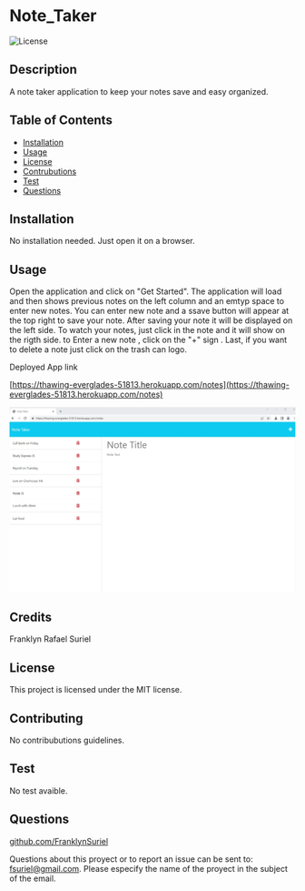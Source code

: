 # Note_Taker
 
![License](https://img.shields.io/badge/license-MIT-green)
  
## Description
  
A note taker application to keep your notes save and easy organized.  

## Table of Contents

  - [Installation](#Installation)
  - [Usage](#Usage)
  - [License](#License)
  - [Contrubutions](#Contributions)
  - [Test](#Test)
  - [Questions](#Questions)

## Installation

No installation needed. Just open it on a browser.

## Usage

Open the application and click on "Get Started". The application will load and then shows previous notes on the left column and an emtyp space to enter new notes. You can enter new note and a ssave button will appear at the top right to save your note. After saving your note it will be displayed on the left side. To watch your notes, just click in the note and it will show on the rigth side. to Enter a new note , click on the "+" sign . Last, if you want to delete a note just click on the  trash can logo.

Deployed App link

[https://thawing-everglades-51813.herokuapp.com/notes](https://thawing-everglades-51813.herokuapp.com/notes)

![Note taker application](./Develop/public/assets/Pictures/Note_Taker.jpg)



## Credits

Franklyn Rafael Suriel

## License

This project is licensed under the MIT license.

## Contributing

No contribubutions guidelines.

## Test

No test avaible.

## Questions

[github.com/FranklynSuriel](https://github.com/FranklynSuriel)

Questions about this proyect or to report an issue can be sent to:
fsuriel@gmail.com. Please especify the name of the proyect in the subject of the email.


